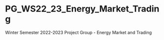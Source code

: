 # PG_WS22_23_Energy_Market_Trading

Winter Semester 2022-2023 Project Group - Energy Market and Trading